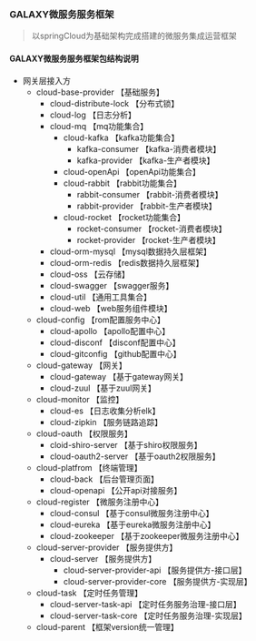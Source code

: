 ### GALAXY微服务服务框架
> 以springCloud为基础架构完成搭建的微服务集成运营框架

#### GALAXY微服务服务框架包结构说明
* 网关层接入方
    + cloud-base-provider       【基础服务】
        + cloud-distribute-lock 【分布式锁】
        + cloud-log             【日志分析】
        + cloud-mq              【mq功能集合】
            + cloud-kafka       【kafka功能集合】
                + kafka-consumer       【kafka-消费者模块】
                + kafka-provider       【kafka-生产者模块】
            + cloud-openApi     【openApi功能集合】
            + cloud-rabbit      【rabbit功能集合】
                + rabbit-consumer       【rabbit-消费者模块】
                + rabbit-provider       【rabbit-生产者模块】
            + cloud-rocket      【rocket功能集合】
                + rocket-consumer       【rocket-消费者模块】
                + rocket-provider       【rocket-生产者模块】
        + cloud-orm-mysql       【mysql数据持久层框架】
        + cloud-orm-redis       【redis数据持久层框架】
        + cloud-oss             【云存储】
        + cloud-swagger         【swagger服务】
        + cloud-util            【通用工具集合】
        + cloud-web             【web服务组件模块】
    + cloud-config              【rom配置服务中心】
        + cloud-apollo          【apollo配置中心】
        + cloud-disconf         【disconf配置中心】
        + cloud-gitconfig       【github配置中心】
    + cloud-gateway             【网关】
        + cloud-gateway         【基于gateway网关】
        + cloud-zuul            【基于zuul网关】
    + cloud-monitor             【监控】
        + cloud-es              【日志收集分析elk】
        + cloud-zipkin          【服务链路追踪】
    + cloud-oauth               【权限服务】
        + cloid-shiro-server    【基于shiro权限服务】
        + cloud-oauth2-server   【基于oauth2权限服务】
    + cloud-platfrom            【终端管理】
        + cloud-back            【后台管理页面】
        + cloud-openapi         【公开api对接服务】
    + cloud-register            【微服务注册中心】
        + cloud-consul          【基于consul微服务注册中心】
        + cloud-eureka          【基于eureka微服务注册中心】
        + cloud-zookeeper       【基于zookeeper微服务注册中心】
    + cloud-server-provider     【服务提供方】
        + cloud-server          【服务提供方】
            + cloud-server-provider-api     【服务提供方-接口层】
            + cloud-server-provider-core    【服务提供方-实现层】
    + cloud-task                【定时任务管理】
        + cloud-server-task-api         【定时任务服务治理-接口层】
        + cloud-server-task-core        【定时任务服务治理-实现层】
    + cloud-parent              【框架version统一管理】


    

